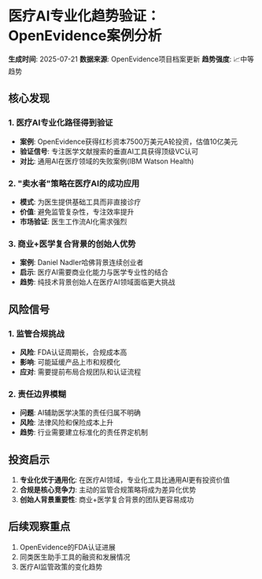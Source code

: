 # 医疗AI专业化趋势验证：OpenEvidence案例分析

**生成时间**: 2025-07-21
**数据来源**: OpenEvidence项目档案更新
**趋势强度**: 📈中等趋势

## 核心发现

### 1. 医疗AI专业化路径得到验证
- **案例**: OpenEvidence获得红杉资本7500万美元A轮投资，估值10亿美元
- **验证信号**: 专注医学文献搜索的垂直AI工具获得顶级VC认可
- **对比**: 通用AI在医疗领域的失败案例(IBM Watson Health)

### 2. "卖水者"策略在医疗AI的成功应用
- **模式**: 为医生提供基础工具而非直接诊疗
- **价值**: 避免监管复杂性，专注效率提升
- **市场验证**: 医生工作流AI化需求强烈

### 3. 商业+医学复合背景的创始人优势
- **案例**: Daniel Nadler哈佛背景连续创业者
- **启示**: 医疗AI需要商业化能力与医学专业性的结合
- **趋势**: 纯技术背景创始人在医疗AI领域面临更大挑战

## 风险信号

### 1. 监管合规挑战
- **风险**: FDA认证周期长，合规成本高
- **影响**: 可能延缓产品上市和规模化
- **应对**: 需要提前布局合规团队和认证流程

### 2. 责任边界模糊
- **问题**: AI辅助医学决策的责任归属不明确
- **风险**: 法律风险和保险成本上升
- **趋势**: 行业需要建立标准化的责任界定机制

## 投资启示

1. **专业化优于通用化**: 在医疗AI领域，专业化工具比通用AI更有投资价值
2. **合规是核心竞争力**: 主动的监管合规策略将成为差异化优势
3. **创始人背景重要性**: 商业+医学复合背景的团队更容易成功

## 后续观察重点

1. OpenEvidence的FDA认证进展
2. 同类医生助手工具的融资和发展情况
3. 医疗AI监管政策的变化趋势